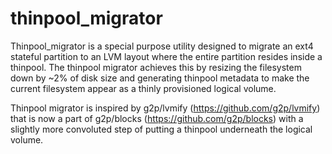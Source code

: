 # thinpool_migrator

Thinpool_migrator is a special purpose utility designed to migrate an ext4
stateful partition to an LVM layout where the entire partition resides inside a
thinpool. The thinpool migrator achieves this by resizing the filesystem down
by ~2% of disk size and generating thinpool metadata to make the current
filesystem appear as a thinly provisioned logical volume.

Thinpool migrator is inspired by g2p/lvmify (https://github.com/g2p/lvmify)
that is now a part of g2p/blocks (https://github.com/g2p/blocks) with a slightly
more convoluted step of putting a thinpool underneath the logical volume.
